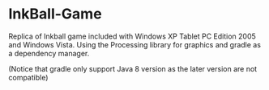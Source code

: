# InkBall-Game
Replica of Inkball game included with Windows XP 
Tablet PC Edition 2005 and Windows Vista. Using the Processing library for graphics and gradle as a dependency manager.

(Notice that gradle only support Java 8 version as the later version are not compatible)